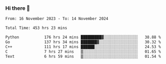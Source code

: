 ### Hi there 👋

<!--
**floyiac/floyiac** is a ✨ _special_ ✨ repository because its `README.md` (this file) appears on your GitHub profile.

Here are some ideas to get you started:

- 🔭 I’m currently working on ...
- 🌱 I’m currently learning ...
- 👯 I’m looking to collaborate on ...
- 🤔 I’m looking for help with ...
- 💬 Ask me about ...
- 📫 How to reach me: ...
- 😄 Pronouns: ...
- ⚡ Fun fact: ...
-->

<!--START_SECTION:waka-->

```txt
From: 16 November 2023 - To: 14 November 2024

Total Time: 453 hrs 23 mins

Python           176 hrs 24 mins █████████▓░░░░░░░░░░░░░░░   38.88 %
Go               137 hrs 34 mins ███████▓░░░░░░░░░░░░░░░░░   30.32 %
C++              111 hrs 17 mins ██████░░░░░░░░░░░░░░░░░░░   24.53 %
C                7 hrs 27 mins   ▒░░░░░░░░░░░░░░░░░░░░░░░░   01.65 %
Text             6 hrs 59 mins   ▒░░░░░░░░░░░░░░░░░░░░░░░░   01.54 %
```

<!--END_SECTION:waka-->
